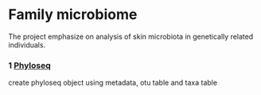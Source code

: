 # Family microbiome
The project emphasize on analysis of skin microbiota in genetically related individuals.

### 1 [Phyloseq](Phyloseq.Rmd) 
create phyloseq object using metadata, otu table and taxa table
